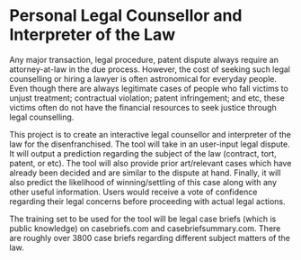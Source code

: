 Personal Legal Counsellor and Interpreter of the Law
====================================================

Any major transaction, legal procedure, patent dispute always require an attorney-at-law in
the due process. However, the cost of seeking such legal counselling or hiring a lawyer is
often astronomical for everyday people. Even though there are always legitimate cases of
people who fall victims to unjust treatment; contractual violation; patent infringement; and
etc, these victims often do not have the financial resources to seek justice through legal
counselling.

This project is to create an interactive legal counsellor and interpreter of the law for the
disenfranchised. The tool will take in an user-input legal dispute. It will output a
prediction regarding the subject of the law (contract, tort, patent, or etc). The tool will
also provide prior art/relevant cases which have already been decided and are similar to the
dispute at hand. Finally, it will also predict the likelihood of winning/settling of this case
along with any other useful information. Users would receive a vote of confidence regarding
their legal concerns before proceeding with actual legal actions.

The training set to be used for the tool will be legal case briefs (which is public knowledge)
on casebriefs.com and casebriefsummary.com. There are roughly over 3800 case briefs regarding
different subject matters of the law.
